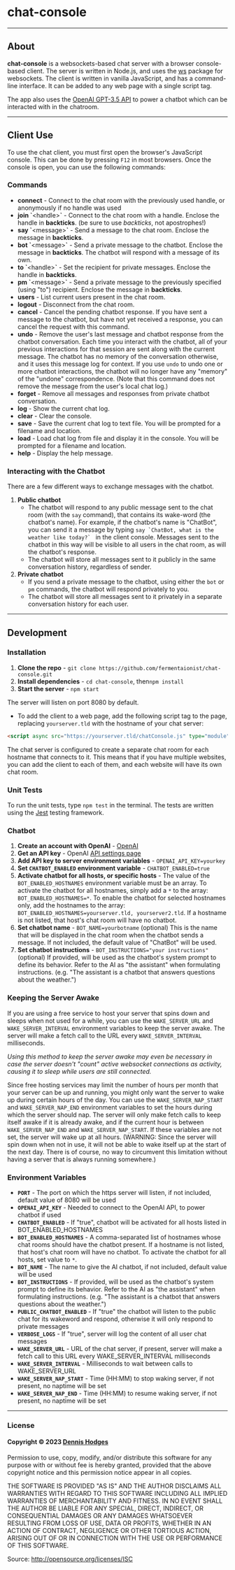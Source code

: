 # chat-console
---

## About

**chat-console** is a websockets-based chat server with a browser console-based client. The server is written in Node.js, and uses the [ws](https://www.npmjs.com/package/ws) package for websockets. The client is written in vanilla JavaScript, and has a command-line interface. It can be added to any web page with a single script tag.

The app also uses the [OpenAI GPT-3.5 API](https://platform.openai.com/docs/api-reference/) to power a chatbot which can be interacted with in the chatroom.

---

## Client Use

To use the chat client, you must first open the browser's JavaScript console. This can be done by pressing `F12` in most browsers. Once the console is open, you can use the following commands:

### Commands 

- **connect** - Connect to the chat room with the previously used handle, or anonymously if no handle was used
- **join \`**\<handle>**\`** - Connect to the chat room with a handle. Enclose the handle in **backticks**. (be sure to use *backticks*, not apostrophes!)
- **say \`**\<message>**\`** - Send a message to the chat room. Enclose the message in **backticks**.
- **bot \`**\<message>**\`** - Send a private message to the chatbot. Enclose the message in **backticks**. The chatbot will respond with a message of its own.
- **to \`**\<handle>**\`** - Set the recipient for private messages. Enclose the handle in **backticks**.
- **pm \`**\<message>**\`** - Send a private message to the previously specified (using "to") recipient. Enclose the message in **backticks**.
- **users** - List current users present in the chat room.
- **logout** - Disconnect from the chat room.
- **cancel** - Cancel the pending chatbot response. If you have sent a message to the chatbot, but have not yet received a response, you can cancel the request with this command.
- **undo** - Remove the user's last message and chatbot response from the chatbot conversation. Each time you interact with the chatbot, all of your previous interactions for that session are sent along with the current message. The chatbot has no memory of the conversation otherwise, and it uses this message log for context. If you use `undo` to undo one or more chatbot interactions, the chatbot will no longer have any "memory" of the "undone" correspondence. (Note that this command does not remove the message from the user's local chat log.)
- **forget** - Remove all messages and responses from private chatbot conversation.
- **log** - Show the current chat log.
- **clear** - Clear the console.
- **save** - Save the current chat log to text file. You will be prompted for a filename and location.
- **load** - Load chat log from file and display it in the console. You will be prompted for a filename and location.
- **help** - Display the help message.

### Interacting with the Chatbot

  There are a few different ways to exchange messages with the chatbot. 
  1. **Public chatbot**
      * The chatbot will respond to any public message sent to the chat room (with the `say` command), that contains its wake-word (the chatbot's name). For example, if the chatbot's name is "ChatBot", you can send it a message by typing ````say `ChatBot, what is the weather like today?` ```` in the client console. Messages sent to the chatbot in this way will be visible to all users in the chat room, as will the chatbot's response.
      * The chatbot will store all messages sent to it publicly in the same conversation history, regardless of sender.
  2. **Private chatbot**
      * If you send a private message to the chatbot, using either the `bot` or `pm` commands, the chatbot will respond privately to you. 
      * The chatbot will store all messages sent to it privately in a separate conversation history for each user.


---

## Development


### Installation

1. **Clone the repo** - `git clone https://github.com/fermentaionist/chat-console.git`
2. **Install dependencies** - `cd chat-console`, then`npm install`
3. **Start the server** - `npm start`

The server will listen on port 8080 by default.

* To add the client to a web page, add the following script tag to the page, replacing `yourserver.tld` with the hostname of your chat server:

```html
<script async src="https://yourserver.tld/chatConsole.js" type="module" ></script>
```

The chat server is configured to create a separate chat room for each hostname that connects to it. This means that if you have multiple websites, you can add the client to each of them, and each website will have its own chat room.

### Unit Tests

To run the unit tests, type `npm test` in the terminal. The tests are written using the [Jest](https://jestjs.io/) testing framework.

### Chatbot

1. **Create an account with OpenAI** - [OpenAI](https://platform.openai.com/)
2. **Get an API key** - OpenAI [API settings page](https://platform.openai.com/account/api-keys)
3. **Add API key to server environment variables** - `OPENAI_API_KEY=yourkey`
4. **Set `CHATBOT_ENABLED` environment variable** - `CHATBOT_ENABLED=true`
5. **Activate chatbot for all hosts, or specific hosts** - The value of the `BOT_ENABLED_HOSTNAMES` environment variable must be an array. To activate the chatbot for all hostnames, simply add a `*` to the array: `BOT_ENABLED_HOSTNAMES=*`. To enable the chatbot for selected hostnames only, add the hostnames to the array: `BOT_ENABLED_HOSTNAMES=yourserver.tld, yourserver2.tld`. If a hostname is not listed, that host's chat room will have no chatbot.
6. **Set chatbot name** - `BOT_NAME=yourbotname` (optional) This is the name that will be displayed in the chat room when the chatbot sends a message. If not included, the default value of "ChatBot" will be used.
7. **Set chatbot instructions** - `BOT_INSTRUCTIONS="your instructions"` (optional) If provided, will be used as the chatbot's system prompt to define its behavior. Refer to the AI as "the assistant" when formulating instructions. (e.g. "The assistant is a chatbot that answers questions about the weather.")

### Keeping the Server Awake
If you are using a free service to host your server that spins down and sleeps when not used for a while, you can use the `WAKE_SERVER_URL` and `WAKE_SERVER_INTERVAL` environment variables to keep the server awake. The server will make a fetch call to the URL every `WAKE_SERVER_INTERVAL` milliseconds. 

*Using this method to keep the server awake may even be necessary in case the server doesn't "count" active websocket connections as activity, causing it to sleep while users are still connected.*

Since free hosting services may limit the number of hours per month that your server can be up and running, you might only want the server to wake up during certain hours of the day. You can use the `WAKE_SERVER_NAP_START` and `WAKE_SERVER_NAP_END` environment variables to set the hours during which the server should nap. The server will only make fetch calls to keep itself awake if it is already awake, and if the current hour is between `WAKE_SERVER_NAP_END` and `WAKE_SERVER_NAP_START`. If these variables are not set, the server will wake up at all hours. (WARNING: Since the server will spin down when not in use, it will not be able to wake itself up at the start of the next day. There is of course, no way to circumvent this limitation without having a server that is always running somewhere.)

### Environment Variables

- **`PORT`** - The port on which the https server will listen, if not included, default value of 8080 will be used
- **`OPENAI_API_KEY`** - Needed to connect to the OpenAI API, to power chatbot if used
- **`CHATBOT_ENABLED`** - If "true", chatbot will be activated for all hosts listed in BOT_ENABLED_HOSTNAMES
- **`BOT_ENABLED_HOSTNAMES`** - A comma-separated list of hostnames whose chat rooms should have the chatbot present. If a hostname is not listed, that host's chat room will have no chatbot. To activate the chatbot for all hosts, set value to `*`.
- **`BOT_NAME`** - The name to give the AI chatbot, if not included, default value will be used
- **`BOT_INSTRUCTIONS`** - If provided, will be used as the chatbot's system prompt to define its behavior. Refer to the AI as "the assistant" when formulating instructions. (e.g. "The assistant is a chatbot that answers questions about the weather.")
- **`PUBLIC_CHATBOT_ENABLED`** - If "true" the chatbot will listen to the public chat for its wakeword and respond, otherwise it will only respond to private messages
- **`VERBOSE_LOGS`** - If "true", server will log the content of all user chat messages
- **`WAKE_SERVER_URL`** - URL of the chat server, if present, server will make a fetch call to this URL every WAKE_SERVER_INTERVAL milliseconds
- **`WAKE_SERVER_INTERVAL`** - Milliseconds to wait between calls to WAKE_SERVER_URL
- **`WAKE_SERVER_NAP_START`** - Time (HH:MM) to stop waking server, if not present, no naptime will be set
- **`WAKE_SERVER_NAP_END`** - Time (HH:MM) to resume waking server, if not present, no naptime will be set

---

### License

#### Copyright © 2023 [Dennis Hodges](https://dennis-hodges.com)

Permission to use, copy, modify, and/or distribute this software for any purpose with or without fee is hereby granted, provided that the above copyright notice and this permission notice appear in all copies.

THE SOFTWARE IS PROVIDED "AS IS" AND THE AUTHOR DISCLAIMS ALL WARRANTIES WITH REGARD TO THIS SOFTWARE INCLUDING ALL IMPLIED WARRANTIES OF MERCHANTABILITY AND FITNESS. IN NO EVENT SHALL THE AUTHOR BE LIABLE FOR ANY SPECIAL, DIRECT, INDIRECT, OR CONSEQUENTIAL DAMAGES OR ANY DAMAGES WHATSOEVER RESULTING FROM LOSS OF USE, DATA OR PROFITS, WHETHER IN AN ACTION OF CONTRACT, NEGLIGENCE OR OTHER TORTIOUS ACTION, ARISING OUT OF OR IN CONNECTION WITH THE USE OR PERFORMANCE OF THIS SOFTWARE.

Source: http://opensource.org/licenses/ISC